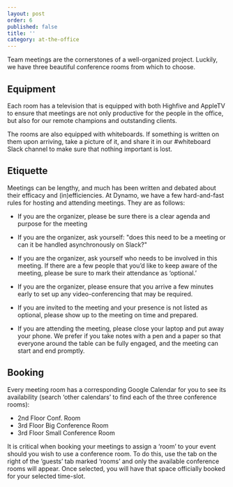 ```yaml
---
layout: post
order: 6
published: false
title: ''
category: at-the-office
---
```

Team meetings are the cornerstones of a well-organized project. Luckily, we have three beautiful conference rooms from which to choose.

## Equipment

Each room has a television that is equipped with both Highfive and AppleTV to ensure that meetings are not only productive for the people in the office, but also for our remote champions and outstanding clients. 

The rooms are also equipped with whiteboards. If something is written on them upon arriving, take a picture of it, and share it in our #whiteboard Slack channel to make sure that nothing important is lost.

## Etiquette

Meetings can be lengthy, and much has been written and debated about their efficacy and (in)efficiencies. At Dynamo, we have a few hard-and-fast rules for hosting and attending meetings. They are as follows: 

* If you are the organizer, please be sure there is a clear agenda and purpose for the meeting

* If you are the organizer, ask yourself: "does this need to be a meeting or can it be handled asynchronously on Slack?" 

* If you are the organizer, ask yourself who needs to be involved in this meeting. If there are a few people that you’d like to keep aware of the meeting, please be sure to mark their attendance as ‘optional.’

* If you are the organizer, please ensure that you arrive a few minutes early to set up any video-conferencing that may be required.

* If you are invited to the meeting and your presence is not listed as optional, please show up to the meeting on time and prepared. 

* If you are attending the meeting, please close your laptop and put away your phone. We prefer if you take notes with a pen and a paper so that everyone around the table can be fully engaged, and the meeting can start and end promptly. 

## Booking

Every meeting room has a corresponding Google Calendar for you to see its availability (search ‘other calendars’ to find each of the three conference rooms):
* 2nd Floor Conf. Room
* 3rd Floor Big Conference Room
* 3rd Floor Small Conference Room

It is critical when booking your meetings to assign a ‘room’ to your event should you wish to use a conference room. To do this, use the tab on the right of the ‘guests’ tab marked ‘rooms’ and only the available conference rooms will appear. Once selected, you will have that space officially booked for your selected time-slot.

